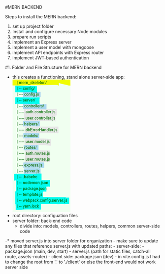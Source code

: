#MERN BACKEND

Steps to install the MERN backend:
1. set up project folder 
2. Install and configure necessary Node modules 
3. prepare run scripts 
4. implement an Express server
5. implement a user model with mongoose 
6. implement API endpoints with Express router
7. implement JWT-based authentication



#1. Folder and File Structure for MERN backend 
- this creates a functioning, stand alone server-side app:
![MERN back end folder/file structure](image.png)
- root directory: configuation files
- server folder: back-end code 
    - divide into: models, controllers, routes, helpers, common server-side code 

-* moved server.js into server folder for organization
    - make sure to update any files that reference server.js with updated paths: 
        - server-side: - package.json (main, dev, start)
                       - server.js (path for static files, catch-all route, assets-router)
        - client side: package.json (dev)
        - in vite.config.js I had to change the root from '.' to './client' or else the front-end would not work server side